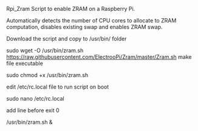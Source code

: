 Rpi_Zram
Script to enable ZRAM on a Raspberry Pi.

Automatically detects the number of CPU cores to allocate to ZRAM computation, disables existing swap and enables ZRAM swap.

Download the script and copy to /usr/bin/ folder

sudo wget -O /usr/bin/zram.sh https://raw.githubusercontent.com/ElectrooPi/Zram/master/Zram.sh
make file executable

sudo chmod +x /usr/bin/zram.sh

edit /etc/rc.local file to run script on boot

sudo nano /etc/rc.local

add line before exit 0

/usr/bin/zram.sh &
